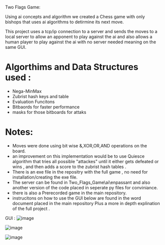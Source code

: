 Two Flags Game:

Using ai concepts and algorithm we created a Chess game with only bishops that uses ai algorithms to detirmine its next move.

This project uses a tcp/ip connection to a server and sends the moves to a local server to allow an apponent to play against the ai and also allows a human player to play against the ai with no server needed meaning on the same GUI.

# Algorthims and Data Structures used :
   * Nega-MinMax
   * Zubrist hash keys and table
   * Evaluation Funcitons 
   * Bitbaords for faster performance 
   * masks for those bitboards for attaks 

# Notes:  
* Moves were done using bit wise &,XOR,OR,AND operations on the board.
* an improvement on this implementation would be to use Quiesce algorithm that tries all possible "attackes" until it either gets defeated or wins , and then adds a score to the zubrist hash tables .  
* There is an exe file in the repositry with the full game , no need for installation/creating the exe file.
* The server can be found in Two_Flags_Game\ai\enpassant and also another version of the code placed in seperate py files for conviniance.
* there is also a Prerecorded game in the main repository.
* instrucitons on how to use the GUI below are found in the word document placed in the main repository Plus a more in depth explination of the full project . 

GUI :
![image](https://github.com/AbednAboH/Two_Flags_Game/assets/92520508/7408989f-e56a-48fb-a0ce-b04fd0a53c7d)


![image](https://github.com/AbednAboH/Two_Flags_Game/assets/92520508/8d00eae2-a8c5-4294-b37b-65f3efe0e122)


![image](https://github.com/AbednAboH/Two_Flags_Game/assets/92520508/b03ccc7d-f6e4-4794-be00-d31a24fd093a)



